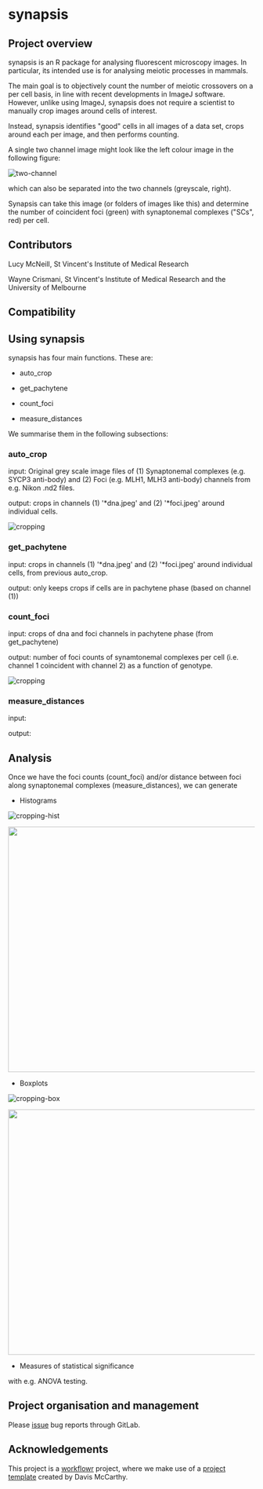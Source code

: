 # synapsis

## Project overview

synapsis is an R package for analysing fluorescent microscopy images. In particular, its intended use is for analysing meiotic processes in mammals.

The main goal is to objectively count the number of meiotic crossovers on a per cell basis, in line with recent developments in ImageJ software. However, unlike using ImageJ, synapsis does not require a scientist to manually crop images around cells of interest.

Instead, synapsis identifies "good" cells in all images of a data set, crops around each per image, and then performs counting.

A single two channel image might look like the left colour image in the following figure:

![two-channel](resources/figures/2-channel.png)

which can also be separated into the two channels (greyscale, right).

Synapsis can take this image (or folders of images like this) and determine the number of coincident foci (green) with synaptonemal complexes ("SCs", red) per cell.


[comment]: <> (examples with this file MLH3rabbit488_SYCP3mouse594_fancm_fvb_x_fancm_bl6_725--_slide01_018.nd2)

## Contributors

Lucy McNeill, St Vincent's Institute of Medical Research

Wayne Crismani, St Vincent's Institute of Medical Research and the University of Melbourne

## Compatibility

## Using synapsis

synapsis has four main functions. These are:

- auto_crop

- get_pachytene

- count_foci

- measure_distances

We summarise them in the following subsections:

### auto_crop

input: Original grey scale image files of (1) Synaptonemal complexes (e.g. SYCP3 anti-body) and (2) Foci (e.g. MLH1, MLH3 anti-body) channels from e.g. Nikon .nd2 files.

output: crops in channels (1) '*dna.jpeg' and (2) '*foci.jpeg' around individual cells.

![cropping](resources/figures/cropping_procedure.png)

### get_pachytene

input: crops in channels (1) '*dna.jpeg' and (2) '*foci.jpeg' around individual cells, from previous auto_crop.

output: only keeps crops if cells are in pachytene phase (based on channel (1))

### count_foci

input: crops of dna and foci channels in pachytene phase (from get_pachytene)

output: number of foci counts of synamtonemal complexes per cell (i.e. channel 1 coincident with channel 2) as a function of genotype.

![cropping](resources/figures/counting_procedure.png)

### measure_distances

input:

output:

## Analysis

Once we have the foci counts (count_foci) and/or distance between foci along synaptonemal complexes (measure_distances), we can generate

- Histograms

![cropping-hist](output/count_foci_histogram.png)

<img src="output/measure_distances_histogram.png" width="700" height="500">

- Boxplots

![cropping-box](output/count_foci_boxplot.png)

<img src="output/measure_distances_boxplot.png" width="550" height="500">

- Measures of statistical significance

with e.g. ANOVA testing.


## Project organisation and management

Please [issue][] bug reports through GitLab.


## Acknowledgements

This project is a [workflowr][] project, where we make use of a [project template][] created by Davis McCarthy.

[workflowr]: https://github.com/jdblischak/workflowr

[project template]: https://gitlab.svi.edu.au/biocellgen-public/aaaa_2019_project-template

[issue]: https://gitlab.svi.edu.au/lmcneill/synapsis/-/issues
